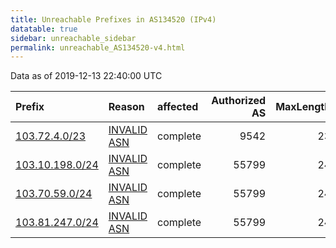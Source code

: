 ```yaml
---
title: Unreachable Prefixes in AS134520 (IPv4)
datatable: true
sidebar: unreachable_sidebar
permalink: unreachable_AS134520-v4.html
---
```


Data as of 2019-12-13 22:40:00 UTC


<div class="datatable-begin"></div>

| Prefix                                                   | Reason                                                                                                  | affected   |   Authorized AS |   MaxLength | Anchor                                       |   unreachable /24s |
|:---------------------------------------------------------|:--------------------------------------------------------------------------------------------------------|:-----------|----------------:|------------:|:---------------------------------------------|-------------------:|
| [103.72.4.0/23](https://stat.ripe.net/103.72.4.0/23)     | [INVALID ASN](https://rpki-validator.ripe.net/announcement-preview?asn=AS134520&prefix=103.72.4.0/23)   | complete   |            9542 |          23 | [APNIC](unreachable_APNIC_RPKI_Root-v4.html) |                  2 |
| [103.10.198.0/24](https://stat.ripe.net/103.10.198.0/24) | [INVALID ASN](https://rpki-validator.ripe.net/announcement-preview?asn=AS134520&prefix=103.10.198.0/24) | complete   |           55799 |          24 | [APNIC](unreachable_APNIC_RPKI_Root-v4.html) |                  1 |
| [103.70.59.0/24](https://stat.ripe.net/103.70.59.0/24)   | [INVALID ASN](https://rpki-validator.ripe.net/announcement-preview?asn=AS134520&prefix=103.70.59.0/24)  | complete   |           55799 |          24 | [APNIC](unreachable_APNIC_RPKI_Root-v4.html) |                  1 |
| [103.81.247.0/24](https://stat.ripe.net/103.81.247.0/24) | [INVALID ASN](https://rpki-validator.ripe.net/announcement-preview?asn=AS134520&prefix=103.81.247.0/24) | complete   |           55799 |          24 | [APNIC](unreachable_APNIC_RPKI_Root-v4.html) |                  1 |

<div class="datatable-end"></div>